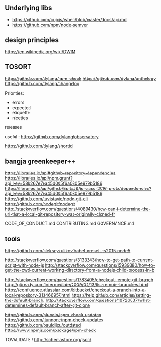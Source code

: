 


## Underlying libs
* https://github.com/cujojs/when/blob/master/docs/api.md
* https://github.com/npm/node-semver


## design principles
https://en.wikipedia.org/wiki/DWIM



## TOSORT

https://github.com/dylang/npm-check
https://github.com/dylang/anthology
https://github.com/dylang/changelog

Priorities:

- errors
- expected
- etiquette
- niceties



releases



useful :
https://github.com/dylang/observatory


https://github.com/dylang/shortid


## bangja greenkeeper++
https://libraries.io/api#github-repository-dependencies
https://libraries.io/api/npm/grunt?api_key=58b267e7ea45d005f6a0305e979b5186
https://libraries.io/api/github/EpitaJS/js-class-2016-proto/dependencies?api_key=58b267e7ea45d005f6a0305e979b5186
https://github.com/tuvistavie/node-git-cli
https://github.com/nodegit/nodegit
http://stackoverflow.com/questions/4089430/how-can-i-determine-the-url-that-a-local-git-repository-was-originally-cloned-fr

CODE_OF_CONDUCT.md
CONTRIBUTING.md
GOVERNANCE.md

## tools
https://github.com/alekseykulikov/babel-preset-es2015-node5

http://stackoverflow.com/questions/3133243/how-to-get-path-to-current-script-with-node-js
http://stackoverflow.com/questions/15939380/how-to-get-the-cwd-current-working-directory-from-a-nodejs-child-process-in-b



http://stackoverflow.com/questions/1783405/checkout-remote-git-branch
http://gitready.com/intermediate/2009/02/13/list-remote-branches.html
https://confluence.atlassian.com/bitbucket/checkout-a-branch-into-a-local-repository-313466957.html
https://help.github.com/articles/setting-the-default-branch/
http://stackoverflow.com/questions/18726037/what-determines-default-branch-after-git-clone

https://github.com/piuccio/jspm-check-updates
https://github.com/tjunnone/npm-check-updates
https://github.com/pauldijou/outdated
https://www.npmjs.com/package/npm-check

TOVALIDATE !
http://schemastore.org/json/
